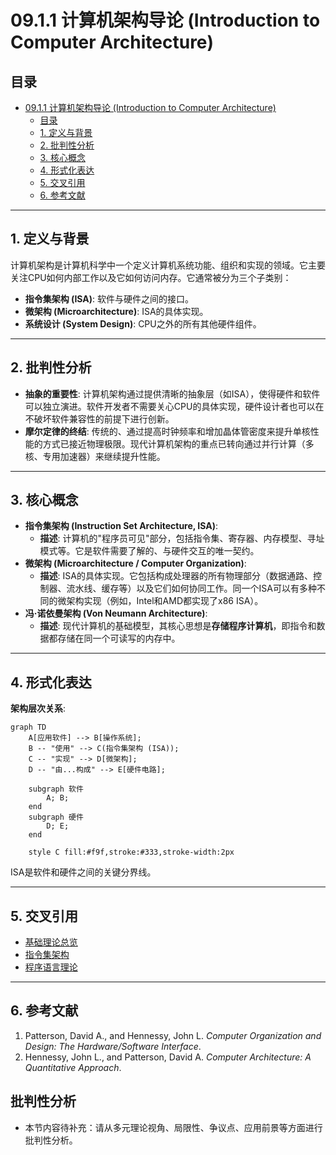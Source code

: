 # 09.1.1 计算机架构导论 (Introduction to Computer Architecture)

## 目录

- [09.1.1 计算机架构导论 (Introduction to Computer Architecture)](#0911-计算机架构导论-introduction-to-computer-architecture)
  - [目录](#目录)
  - [1. 定义与背景](#1-定义与背景)
  - [2. 批判性分析](#2-批判性分析)
  - [3. 核心概念](#3-核心概念)
  - [4. 形式化表达](#4-形式化表达)
  - [5. 交叉引用](#5-交叉引用)
  - [6. 参考文献](#6-参考文献)

---

## 1. 定义与背景

计算机架构是计算机科学中一个定义计算机系统功能、组织和实现的领域。它主要关注CPU如何内部工作以及它如何访问内存。它通常被分为三个子类别：

- **指令集架构 (ISA)**: 软件与硬件之间的接口。
- **微架构 (Microarchitecture)**: ISA的具体实现。
- **系统设计 (System Design)**: CPU之外的所有其他硬件组件。

---

## 2. 批判性分析

- **抽象的重要性**: 计算机架构通过提供清晰的抽象层（如ISA），使得硬件和软件可以独立演进。软件开发者不需要关心CPU的具体实现，硬件设计者也可以在不破坏软件兼容性的前提下进行创新。
- **摩尔定律的终结**: 传统的、通过提高时钟频率和增加晶体管密度来提升单核性能的方式已接近物理极限。现代计算机架构的重点已转向通过并行计算（多核、专用加速器）来继续提升性能。

---

## 3. 核心概念

- **指令集架构 (Instruction Set Architecture, ISA)**:
  - **描述**: 计算机的"程序员可见"部分，包括指令集、寄存器、内存模型、寻址模式等。它是软件需要了解的、与硬件交互的唯一契约。
- **微架构 (Microarchitecture / Computer Organization)**:
  - **描述**: ISA的具体实现。它包括构成处理器的所有物理部分（数据通路、控制器、流水线、缓存等）以及它们如何协同工作。同一个ISA可以有多种不同的微架构实现（例如，Intel和AMD都实现了x86 ISA）。
- **冯·诺依曼架构 (Von Neumann Architecture)**:
  - **描述**: 现代计算机的基础模型，其核心思想是**存储程序计算机**，即指令和数据都存储在同一个可读写的内存中。

---

## 4. 形式化表达

**架构层次关系**:

```mermaid
graph TD
    A[应用软件] --> B[操作系统];
    B -- "使用" --> C(指令集架构 (ISA));
    C -- "实现" --> D[微架构];
    D -- "由...构成" --> E[硬件电路];

    subgraph 软件
        A; B;
    end
    subgraph 硬件
        D; E;
    end
    
    style C fill:#f9f,stroke:#333,stroke-width:2px
```

ISA是软件和硬件之间的关键分界线。

---

## 5. 交叉引用

- [基础理论总览](README.md)
- [指令集架构](./09.1.2_Instruction_Set_Architecture.md)
- [程序语言理论](README.md)

---

## 6. 参考文献

1. Patterson, David A., and Hennessy, John L. *Computer Organization and Design: The Hardware/Software Interface*.
2. Hennessy, John L., and Patterson, David A. *Computer Architecture: A Quantitative Approach*.


## 批判性分析

- 本节内容待补充：请从多元理论视角、局限性、争议点、应用前景等方面进行批判性分析。
